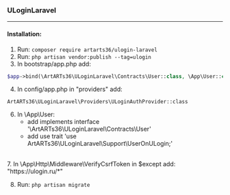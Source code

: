 ### ULoginLaravel

---

#### Installation:

1. Run: `composer require artarts36/ulogin-laravel` <br/>
2. Run: `php artisan vendor:publish --tag=ulogin` <br/>
3.  In bootstrap/app.php add:
```php
$app->bind(\ArtARTs36\ULoginLaravel\Contracts\User::class, \App\User::class);
```

4. In config/app.php in "providers" add:
```
ArtARTs36\ULoginLaravel\Providers\ULoginAuthProvider::class
```

6. In \App\User:
    * add implements interface '\ArtARTs36\ULoginLaravel\Contracts\User'
    * add use trait 'use ArtARTs36\ULoginLaravel\Support\UserOnULogin;'    
<br/>
7. In \App\Http\Middleware\VerifyCsrfToken in $except add:
"https://ulogin.ru/*"

8. Run: `php artisan migrate`
